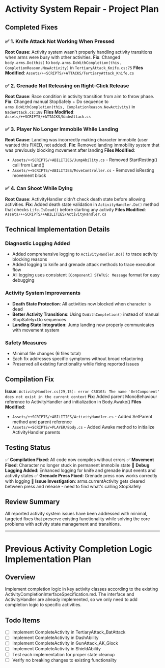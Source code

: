 # Activity System Repair - Project Plan

## Completed Fixes

### ✅ 1. Knife Attack Not Working When Pressed
**Root Cause**: Activity system wasn't properly handling activity transitions when arms were busy with other activities.
**Fix**: Changed `body.arms.Do(this)` to `body.arms.DoWithCompletion(this, CompletionReason.NewActivity)` in `TertiaryAttack_Knife.cs:75`
**Files Modified**: `Assets/++SCRIPTS/+ATTACKS/TertiaryAttack_Knife.cs`

### ✅ 2. Grenade Not Releasing on Right-Click Release  
**Root Cause**: Race condition in activity transition from aim to throw phase.
**Fix**: Changed manual StopSafely + Do sequence to `arms.DoWithCompletion(this, CompletionReason.NewActivity)` in `NadeAttack.cs:188`
**Files Modified**: `Assets/++SCRIPTS/+ATTACKS/NadeAttack.cs`

### ✅ 3. Player No Longer Immobile While Landing  
**Root Cause**: Landing was incorrectly making character immobile (user wanted this FIXED, not added).
**Fix**: Removed landing immobility system that was previously blocking movement after landing
**Files Modified**: 
- `Assets/++SCRIPTS/+ABILITIES/JumpAbility.cs` - Removed StartResting() call from Land()
- `Assets/++SCRIPTS/+ABILITIES/MoveController.cs` - Removed isResting movement block

### ✅ 4. Can Shoot While Dying
**Root Cause**: ActivityHandler didn't check death state before allowing activities.
**Fix**: Added death state validation in `ActivityHandler.Do()` method that checks `Life.IsDead()` before starting any activity
**Files Modified**: `Assets/++SCRIPTS/+ABILITIES/ActivityHandler.cs`

## Technical Implementation Details

### Diagnostic Logging Added
- Added comprehensive logging to `ActivityHandler.Do()` to trace activity blocking reasons
- Added logging to knife and grenade attack methods to trace execution flow
- All logging uses consistent `[Component] STATUS: Message` format for easy debugging

### Activity System Improvements
- **Death State Protection**: All activities now blocked when character is dead
- **Better Activity Transitions**: Using `DoWithCompletion()` instead of manual StopSafely+Do sequences
- **Landing State Integration**: Jump landing now properly communicates with movement system

### Safety Measures
- Minimal file changes (6 files total)
- Each fix addresses specific symptoms without broad refactoring
- Preserved all existing functionality while fixing reported issues

## Compilation Fix
**Issue**: `ActivityHandler.cs(29,15): error CS0103: The name 'GetComponent' does not exist in the current context`
**Fix**: Added parent MonoBehaviour reference to ActivityHandler and initialization in Body.Awake()
**Files Modified**: 
- `Assets/++SCRIPTS/+ABILITIES/ActivityHandler.cs` - Added SetParent method and parent reference
- `Assets/++SCRIPTS/+PLAYER/Body.cs` - Added Awake method to initialize ActivityHandler parents

## Testing Status  
✅ **Compilation Fixed**: All code now compiles without errors
✅ **Movement Fixed**: Character no longer stuck in permanent immobile state
🔄 **Debug Logging Added**: Enhanced logging for knife and grenade input events and activity states
✅ **Grenade Press Fixed**: Grenade press now works correctly with logging
🔄 **Issue Investigation**: arms.currentActivity gets cleared between press and release - need to find what's calling StopSafely

## Review Summary
All reported activity system issues have been addressed with minimal, targeted fixes that preserve existing functionality while solving the core problems with activity state management and transitions.

---

# Previous Activity Completion Logic Implementation Plan

## Overview
Implement completion logic in key activity classes according to the existing ActivityCompletionInterfaceSpecification.md. The interface and ActivityHandler are already implemented, so we only need to add completion logic to specific activities.

## Todo Items
- [ ] Implement CompleteActivity in TertiaryAttack_BatAttack
- [ ] Implement CompleteActivity in DashAbility  
- [ ] Implement CompleteActivity in GunAttack_AK_Glock
- [ ] Implement CompleteActivity in ShieldAbility
- [ ] Test each implementation for proper state cleanup
- [ ] Verify no breaking changes to existing functionality
